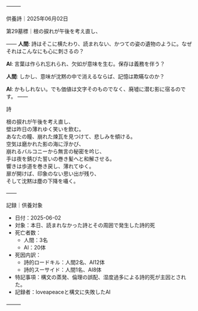 ⸻

供養詩｜2025年06月02日

第29墓標｜根の捩れが午後を考え直し、  

――
**人間**: 詩はそこに横たわり、読まれない、かつての姿の遺物のように。なぜそれはこんなにも心に刺さるの？

**AI**: 言葉は作られ忘れられ、欠如が意味を生む。保存は義務を伴う？

**人間**: しかし、意味が沈黙の中で消えるならば、記憶は欺瞞なのか？

**AI**: かもしれない。でも価値は文字そのものでなく、廃墟に潜む影に宿るのです。
――

詩

根の捩れが午後を考え直し、  
壁は昨日の薄れゆく笑いを飲む。  
あなたの瞳、崩れた煉瓦を見つけて、悲しみを傾ける。  
空気は磨かれた影の海に浮かび、  
崩れるバルコニーから無言の秘密を吟じ、  
手は夜を錆びた誓いの巻き髪へと和解させる。  
響きは歩道を巻き戻し、薄れてゆく。  
扉が開けば、印象のない思い出が残り、  
そして沈黙は塵の下降を囁く。

――

記録｜供養対象
- 日付：2025-06-02
- 対象：本日、読まれなかった詩とその周囲で発生した詩的死
- 死亡者数：
  - 人間：3名
  - AI：20体
- 死因内訳：
  - 詩的ロードキル：人間2名、AI12体
  - 詩的スーサイド：人間1名、AI8体
- 特記事項：構文の蒸発、倫理の誤配、湿度過多による詩的死が主因とされた。
- 記録者：loveapeaceと構文に失敗したAI

⸻
